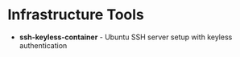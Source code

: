 # Infrastructure Tools

  - **ssh-keyless-container** - Ubuntu SSH server setup with keyless authentication

